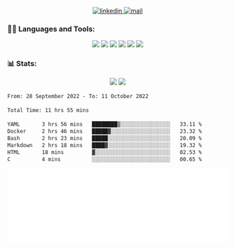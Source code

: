 

<!-- - 🌱 I’m currently learning **Python object oriented**-->


<p align="center">
  <a href="https://www.linkedin.com/in/matheusphilippe-" target="_blank" rel="noopener noreferrer">
    <img alt="linkedin" src="https://img.shields.io/static/v1?label=&message=Linkedin&color=blue&logo=linkedin&style=for-the-badge" /> </a>
  
 
  
  <a href="mailto:matheus.philippe2002@gmail.com">
    <img alt="mail" src="https://img.shields.io/badge/Gmail-D14836?style=for-the-badge&logo=gmail&logoColor=white" /> </a>
    
</p>



<h3 align="left">🧑‍💻 Languages and Tools:</h3>

<p align="center">
  <img src="https://img.shields.io/badge/Python-3776AB?style=for-the-badge&logo=python&logoColor=white" /> 
  <img src="https://img.shields.io/badge/HTML5-E34F26?style=for-the-badge&logo=html5&logoColor=white" />
  <img src="https://img.shields.io/badge/CSS3-1572B6?style=for-the-badge&logo=css3&logoColor=white" />
  <img src="https://img.shields.io/badge/Git-F05032?style=for-the-badge&logo=git&logoColor=white" />
  <img src="https://img.shields.io/badge/Linux-FCC624?style=for-the-badge&logo=linux&logoColor=black" />
  <img src="https://img.shields.io/badge/VSCode-0078D4?style=for-the-badge&logo=visual%20studio%20code&logoColor=white" />
  
</p>

<h3 align="left"> 📊 Stats: </h3>

<p align="center">
  <img src="https://github-readme-stats.vercel.app/api/top-langs?username=mph7&show_icons=true&theme=tokyonight&hide_border=true&locale=en&langs_count=6" /> 
  <!--<img src="https://github-readme-stat-virid.vercel.app/api/wakatime?username=mph7&show_icons=true&hide_border=true&theme=tokyonight" />-->
  <img src="https://github-readme-stats.vercel.app/api?username=mph7&show_icons=true&hide_border=true&theme=tokyonight&layout=compact" />

</p>


<!--START_SECTION:waka-->

```text
From: 28 September 2022 - To: 11 October 2022

Total Time: 11 hrs 55 mins

YAML       3 hrs 56 mins   ████████▒░░░░░░░░░░░░░░░░   33.11 %
Docker     2 hrs 46 mins   █████▓░░░░░░░░░░░░░░░░░░░   23.32 %
Bash       2 hrs 23 mins   █████░░░░░░░░░░░░░░░░░░░░   20.09 %
Markdown   2 hrs 18 mins   ████▓░░░░░░░░░░░░░░░░░░░░   19.32 %
HTML       18 mins         ▓░░░░░░░░░░░░░░░░░░░░░░░░   02.53 %
C          4 mins          ░░░░░░░░░░░░░░░░░░░░░░░░░   00.65 %
```

<!--END_SECTION:waka-->


![Metrics](/github-metrics.svg)

